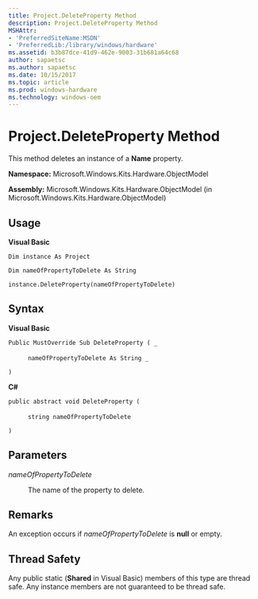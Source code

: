```yaml
---
title: Project.DeleteProperty Method
description: Project.DeleteProperty Method
MSHAttr:
- 'PreferredSiteName:MSDN'
- 'PreferredLib:/library/windows/hardware'
ms.assetid: b3b87dce-41d9-462e-9003-31b681a64c68
author: sapaetsc
ms.author: sapaetsc
ms.date: 10/15/2017
ms.topic: article
ms.prod: windows-hardware
ms.technology: windows-oem
---
```


# Project.DeleteProperty Method


This method deletes an instance of a **Name** property.

**Namespace:** Microsoft.Windows.Kits.Hardware.ObjectModel

**Assembly:** Microsoft.Windows.Kits.Hardware.ObjectModel (in Microsoft.Windows.Kits.Hardware.ObjectModel)

## <span id="Usage"></span><span id="usage"></span><span id="USAGE"></span>Usage


**Visual Basic**

`Dim instance As Project`

`Dim nameOfPropertyToDelete As String`

`instance.DeleteProperty(nameOfPropertyToDelete)`

## <span id="Syntax"></span><span id="syntax"></span><span id="SYNTAX"></span>Syntax


**Visual Basic**

`Public MustOverride Sub DeleteProperty ( _`

          `nameOfPropertyToDelete As String _`

`)`

**C#**

`public abstract void DeleteProperty (`

          `string nameOfPropertyToDelete`

`)`

## <span id="Parameters"></span><span id="parameters"></span><span id="PARAMETERS"></span>Parameters


*nameOfPropertyToDelete*

          The name of the property to delete.

## <span id="Remarks"></span><span id="remarks"></span><span id="REMARKS"></span>Remarks


An exception occurs if *nameOfPropertyToDelete* is **null** or empty.

## <span id="Thread_Safety"></span><span id="thread_safety"></span><span id="THREAD_SAFETY"></span>Thread Safety


Any public static (**Shared** in Visual Basic) members of this type are thread safe. Any instance members are not guaranteed to be thread safe.

 

 







